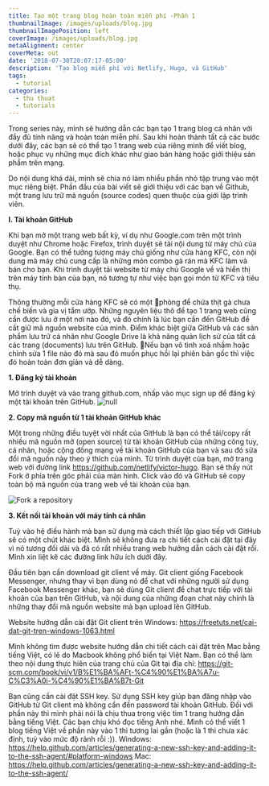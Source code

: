 ```yaml
---
title: Tạo một trang blog hoàn toàn miễn phí -Phần 1
thumbnailImage: /images/uploads/blog.jpg
thumbnailImagePosition: left
coverImage: /images/uploads/blog.jpg
metaAlignment: center
coverMeta: out
date: '2018-07-30T20:07:17-05:00'
description: 'Tạo blog miễn phí với Netlify, Hugo, và GitHub'
tags:
  - tutorial
categories:
  - thu thuat
  - tutorials
---
```

Trong series này, mình sẽ hướng dẫn các bạn tạo 1 trang blog cá nhân với đầy đủ tính năng và hoàn toàn miễn phí. Sau khi hoàn thành tất cả các bước dưới đây, các bạn sẽ có thể tạo 1 trang web của riêng mình để viết blog, hoặc phục vụ những mục đích khác như giao bán hàng hoặc giới thiệu sản phẩm trên mạng.

Do nội dung khá dài, mình sẽ chia nó làm nhiều phần nhỏ tập trung vào một mục riêng biệt. Phần đầu của bài viết sẽ giới thiệu với các bạn về Github, một trang lưu trữ mã nguồn (source codes) quen thuộc của giới lập trình viên.

**I. Tài khoản GitHub**

Khi bạn mở một trang web bất kỳ, ví dụ như Google.com trên một trình duyệt như Chrome hoặc Firefox, trình duyệt sẽ tải nội dung từ máy chủ của Google. Bạn có thể tưởng tượng máy chủ giống như cửa hàng KFC, còn nội dung mà máy chủ cung cấp là những món combo gà rán mà KFC làm và bán cho bạn. Khi trình duyệt tải website từ máy chủ Google về và hiển thị trên máy tính bàn của bạn, nó tương tự như việc bạn gọi món từ KFC và tiêu thụ. 

Thông thường mỗi cửa hàng KFC sẽ có một phòng để chứa thịt gà chưa chế biến và gia vị tẩm ướp. Những nguyên liệu thô để tạo 1 trang web cũng cần được lưu ở một nơi nào đó, và đó chính là lúc bạn cần đến GitHub để cất giữ mã nguồn website của mình. Điểm khác biệt giữa GitHub và các sản phẩm lưu trữ cá nhân như Google Drive là khả năng quản  lịch sử của tất cả các trang (documents) lưu trên GitHub. Nếu bạn vô tình xoá nhầm hoặc chỉnh sửa 1 file nào đó mà sau đó muốn phục hồi lại phiên bản gốc thì việc đó hoàn toàn đơn giản và dễ dàng.

**1. Đăng ký tài khoản**

Mở trình duyệt và vào trang github.com, nhấp vào mục sign up để đăng ký một tài khoản trên GitHub.
![null](/images/uploads/github1.png)

**2. Copy mã nguồn từ 1 tài khoản GitHub khác**  

Một trong những điều tuyệt vời nhất của GitHub là bạn có thể tải/copy rất nhiều mã nguồn mở (open source) từ tài khoản GitHub của những công tuy, cá nhân, hoặc cộng đồng mạng về tài khoản GitHub của bạn và sau đó sửa đổi mã nguồn này theo ý thích của mình. 
Từ trình duyệt của bạn, mở trang web với đường link https://github.com/netlify/victor-hugo. Bạn sẽ thấy nút Fork ở phía trên góc phải của màn hình. Click vào đó và GitHub sẽ copy toàn bộ mã nguồn của trang web về tài khoản của bạn.

![Fork a repository](/images/uploads/screen-shot-2018-08-03-at-4.21.37-pm.png)

**3. Kết nối tài khoản với máy tính cá nhân**  

Tuỳ vào hệ điều hành mà bạn sử dụng mà cách thiết lập giao tiếp với GitHub sẽ có một chút khác biệt. Mình sẽ không đưa ra chi tiết cách cài đặt tại đây vì nó tương đối dài và đã có rất nhiều trang web hướng dẫn cách cài đặt rồi. Mình xin liệt kê các đường link hữu ích dưới đây.

Đầu tiên bạn cần download git client về máy. Git client giống Facebook Messenger, nhưng thay vì bạn dùng nó để chat với những người sử dụng Facebook Messenger khác, bạn sẽ dùng Git client để chat trực tiếp với tài khoản của bạn trên GitHub, và nội dung của những đoạn chat này chính là những thay đổi mã nguồn website mà bạn upload lên GitHub.

Website hướng dẫn cài đặt Git client trên Windows: https://freetuts.net/cai-dat-git-tren-windows-1063.html

Mình không tìm được website hướng dẫn chi tiết cách cài đặt trên Mac bằng tiếng Việt, có lẽ do Macbook không phổ biến tại Việt Nam. Bạn có thể làm theo nội dung thực hiên của trang chủ của Git tại địa chỉ: https://git-scm.com/book/vi/v1/B%E1%BA%AFt-%C4%90%E1%BA%A7u-C%C3%A0i-%C4%90%E1%BA%B7t-Git

Bạn cũng cần cài đặt SSH key. Sử dụng SSH key giúp bạn đăng nhập vào GitHub từ Git client mà không cần đến password tài khoản GitHub. Đối với phần này thì mình phải nói là chịu thua trong việc tìm 1 trang hướng dẫn bằng tiếng Việt. Các bạn chịu khó đọc tiếng Anh nhé. Mình có thể viết 1 blog tiếng Việt về phần này vào 1 thì tương lai gần (hoặc là 1 thì chưa xác định, tuỳ vào mức độ rảnh rỗi :)). 
Windows: https://help.github.com/articles/generating-a-new-ssh-key-and-adding-it-to-the-ssh-agent/#platform-windows
Mac: https://help.github.com/articles/generating-a-new-ssh-key-and-adding-it-to-the-ssh-agent/
